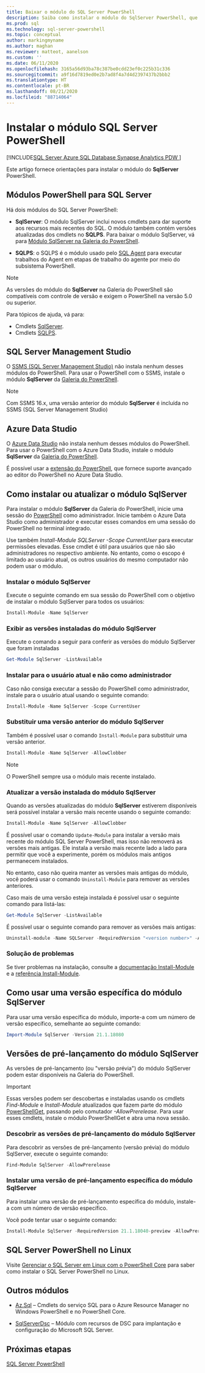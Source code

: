 ```yaml
---
title: Baixar o módulo do SQL Server PowerShell
description: Saiba como instalar o módulo do SqlServer PowerShell, que fornece cmdlets que dão suporte aos recursos mais recentes do SQL e contém versões atualizadas dos cmdlets no módulo SQLPS.
ms.prod: sql
ms.technology: sql-server-powershell
ms.topic: conceptual
author: markingmyname
ms.author: maghan
ms.reviewer: matteot, aanelson
ms.custom: ''
ms.date: 06/11/2020
ms.openlocfilehash: 3165a56d93ba78c387be0cdd23ef0c225b31c336
ms.sourcegitcommit: a9f16d7819ed0e2b7ad8f4a7d4d2397437b2bbb2
ms.translationtype: HT
ms.contentlocale: pt-BR
ms.lasthandoff: 08/21/2020
ms.locfileid: "88714064"
---
```

# <a name="install-the-sql-server-powershell-module"></a>Instalar o módulo SQL Server PowerShell

[!INCLUDE[SQL Server Azure SQL Database Synapse Analytics PDW ](../includes/applies-to-version/sql-asdb-asdbmi-asa-pdw.md)]

Este artigo fornece orientações para instalar o módulo do **SqlServer** PowerShell.

## <a name="powershell-modules-for-sql-server"></a>Módulos PowerShell para SQL Server

Há dois módulos do SQL Server PowerShell:

- **SqlServer**: O módulo SqlServer inclui novos cmdlets para dar suporte aos recursos mais recentes do SQL. O módulo também contém versões atualizadas dos cmdlets no **SQLPS**. Para baixar o módulo SqlServer, vá para [Módulo SqlServer na Galeria do PowerShell](https://www.powershellgallery.com/packages/Sqlserver).

- **SQLPS**: o SQLPS é o módulo usado pelo [SQL Agent](sql-server-powershell.md#sql-server-agent) para executar trabalhos do Agent em etapas de trabalho do agente por meio do subsistema PowerShell.

> [!NOTE]
> As versões do módulo do **SqlServer** na Galeria do PowerShell são compatíveis com controle de versão e exigem o PowerShell na versão 5.0 ou superior.

Para tópicos de ajuda, vá para:

- Cmdlets [SqlServer](https://docs.microsoft.com/powershell/module/sqlserver).
- Cmdlets [SQLPS](https://docs.microsoft.com/powershell/module/sqlps).

## <a name="sql-server-management-studio"></a>SQL Server Management Studio

O [SSMS (SQL Server Management Studio)](../ssms/download-sql-server-management-studio-ssms.md) não instala nenhum desses módulos do PowerShell. Para usar o PowerShell com o SSMS, instale o módulo **SqlServer** da [Galeria do PowerShell](https://www.powershellgallery.com/packages/Sqlserver).

> [!NOTE]
> Com SSMS 16.x, uma versão anterior do módulo **SqlServer** é incluída no SSMS (SQL Server Management Studio)

## <a name="azure-data-studio"></a>Azure Data Studio

O [Azure Data Studio](../azure-data-studio/download-azure-data-studio.md) não instala nenhum desses módulos do PowerShell. Para usar o PowerShell com o Azure Data Studio, instale o módulo **SqlServer** da [Galeria do PowerShell](https://www.powershellgallery.com/packages/Sqlserver).

É possível usar a [extensão do PowerShell](../azure-data-studio/powershell-extension.md), que fornece suporte avançado ao editor do PowerShell no Azure Data Studio.

## <a name="installing-or-updating-the-sqlserver-module"></a>Como instalar ou atualizar o módulo SqlServer

Para instalar o módulo **SqlServer** da Galeria do PowerShell, inicie uma sessão do [PowerShell](/powershell/scripting/overview) como administrador. Inicie também o Azure Data Studio como administrador e executar esses comandos em uma sessão do PowerShell no terminal integrado.

Use também *Install-Module SQLServer -Scope CurrentUser* para executar permissões elevadas. Esse cmdlet é útil para usuários que não são administradores no respectivo ambiente. No entanto, como o escopo é limitado ao usuário atual, os outros usuários do mesmo computador não podem usar o módulo.

### <a name="install-the-sqlserver-module"></a>Instalar o módulo SqlServer

Execute o seguinte comando em sua sessão do PowerShell com o objetivo de instalar o módulo SqlServer para todos os usuários:

```powershell
Install-Module -Name SqlServer
```

### <a name="to-view-the-versions-of-the-sqlserver-module-installed"></a>Exibir as versões instaladas do módulo SqlServer

Execute o comando a seguir para conferir as versões do módulo SqlServer que foram instaladas

```powershell
Get-Module SqlServer -ListAvailable
```

### <a name="install-for-the-current-user-rather-than-as-an-administrator"></a>Instalar para o usuário atual e não como administrador

Caso não consiga executar a sessão do PowerShell como administrador, instale para o usuário atual usando o seguinte comando:

```powershell
Install-Module -Name SqlServer -Scope CurrentUser
```

### <a name="to-overwrite-a-previous-version-of-the-sqlserver-module"></a>Substituir uma versão anterior do módulo SqlServer

Também é possível usar o comando `Install-Module` para substituir uma versão anterior.

```powershell
Install-Module -Name SqlServer -AllowClobber
```

> [!Note]
> O PowerShell sempre usa o módulo mais recente instalado.

### <a name="update-the-installed-version-of-the-sqlserver-module"></a>Atualizar a versão instalada do módulo SqlServer

Quando as versões atualizadas do módulo **SqlServer** estiverem disponíveis será possível instalar a versão mais recente usando o seguinte comando:

```powershell
Install-Module -Name SqlServer -AllowClobber
```

É possível usar o comando `Update-Module` para instalar a versão mais recente do módulo SQL Server PowerShell, mas isso não removerá as versões mais antigas. Ele instala a versão mais recente lado a lado para permitir que você a experimente, porém os módulos mais antigos permanecem instalados.

No entanto, caso não queira manter as versões mais antigas do módulo, você poderá usar o comando `Uninstall-Module` para remover as versões anteriores.

Caso mais de uma versão esteja instalada é possível usar o seguinte comando para listá-las:

```powershell
Get-Module SqlServer -ListAvailable
```

É possível usar o seguinte comando para remover as versões mais antigas:

```powershell
Uninstall-module -Name SQLServer -RequiredVersion "<version number>" -AllowClobber
```

### <a name="troubleshooting"></a>Solução de problemas

Se tiver problemas na instalação, consulte a [documentação Install-Module](https://www.powershellgallery.com/packages/PowerShellGet/2.2.1) e a [referência Install-Module](https://docs.microsoft.com/powershell/module/powershellget/Install-Module).

## <a name="using-a-specific-version-of-the-sqlserver-module"></a>Como usar uma versão específica do módulo SqlServer

Para usar uma versão específica do módulo, importe-a com um número de versão específico, semelhante ao seguinte comando:

```powershell
Import-Module SqlServer -Version 21.1.18080
```

## <a name="pre-release-versions-of-the-sqlserver-module"></a>Versões de pré-lançamento do módulo SqlServer

As versões de pré-lançamento (ou "versão prévia") do módulo SqlServer podem estar disponíveis na Galeria do PowerShell.

> [!IMPORTANT]
> Essas versões podem ser descobertas e instaladas usando os cmdlets *Find-Module* e *Install-Module* atualizados que fazem parte do módulo [PowerShellGet](https://www.powershellgallery.com/packages/PowerShellGet), passando pelo comutador *-AllowPrerelease*. Para usar esses cmdlets, instale o módulo PowerShellGet e abra uma nova sessão.

### <a name="to-discover-pre-release-versions-of-the-sqlserver-module"></a>Descobrir as versões de pré-lançamento do módulo SqlServer

Para descobrir as versões de pré-lançamento (versão prévia) do módulo SqlServer, execute o seguinte comando:

```powershell
Find-Module SqlServer -AllowPrerelease
```

### <a name="to-install-a-specific-pre-release-version-of-the-sqlserver-module"></a>Instalar uma versão de pré-lançamento específica do módulo SqlServer

Para instalar uma versão de pré-lançamento específica do módulo, instale-a com um número de versão específico.

Você pode tentar usar o seguinte comando:

```powershell
Install-Module SqlServer -RequiredVersion 21.1.18040-preview -AllowPrerelease
```

## <a name="sql-server-powershell-on-linux"></a>SQL Server PowerShell no Linux

Visite [Gerenciar o SQL Server em Linux com o PowerShell Core](../linux/sql-server-linux-manage-powershell-core.md) para saber como instalar o SQL Server PowerShell no Linux.

## <a name="other-modules"></a>Outros módulos

- [Az.Sql](https://www.powershellgallery.com/packages/Az.Sql/) – Cmdlets do serviço SQL para o Azure Resource Manager no Windows PowerShell e no PowerShell Core.

- [SqlServerDsc](https://www.powershellgallery.com/packages/SqlServerDsc/) – Módulo com recursos de DSC para implantação e configuração do Microsoft SQL Server.

## <a name="next-steps"></a>Próximas etapas

[SQL Server PowerShell](sql-server-powershell.md)